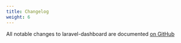 ```yaml
---
title: Changelog
weight: 6
---
```


All notable changes to laravel-dashboard are documented [on GitHub](https://github.com/spatie/laravel-dashboard/blob/master/docs/CHANGELOG.md)
